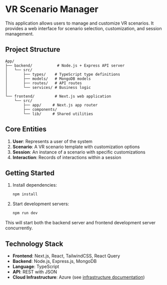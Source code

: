 # VR Scenario Manager

This application allows users to manage and customize VR scenarios. It provides a web interface for scenario selection, customization, and session management.

## Project Structure

```
App/
├── backend/           # Node.js + Express API server
│   └── src/
│       ├── types/    # TypeScript type definitions
│       ├── models/   # MongoDB models
│       ├── routes/   # API routes
│       └── services/ # Business logic
│
└── frontend/         # Next.js web application
    └── src/
        ├── app/     # Next.js app router
        ├── components/
        └── lib/     # Shared utilities
```

## Core Entities

1. **User**: Represents a user of the system
2. **Scenario**: A VR scenario template with customization options
3. **Session**: An instance of a scenario with specific customizations
4. **Interaction**: Records of interactions within a session

## Getting Started

1. Install dependencies:
   ```bash
   npm install
   ```

2. Start development servers:
   ```bash
   npm run dev
   ```

This will start both the backend server and frontend development server concurrently.

## Technology Stack

- **Frontend**: Next.js, React, TailwindCSS, React Query
- **Backend**: Node.js, Express.js, MongoDB
- **Language**: TypeScript
- **API**: REST with JSON
- **Cloud Infrastructure**: Azure (see [infrastructure documentation](../docs/azure-infrastructure.md))
